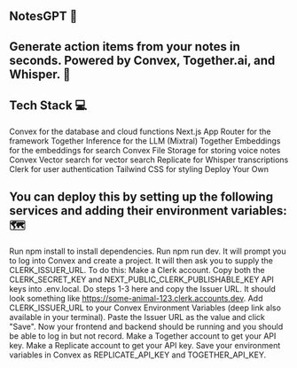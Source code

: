 ## NotesGPT 📝

## Generate action items from your notes in seconds. Powered by Convex, Together.ai, and Whisper. 🚀

## Tech Stack 💻

Convex for the database and cloud functions
Next.js App Router for the framework
Together Inference for the LLM (Mixtral)
Together Embeddings for the embeddings for search
Convex File Storage for storing voice notes
Convex Vector search for vector search
Replicate for Whisper transcriptions
Clerk for user authentication
Tailwind CSS for styling
Deploy Your Own

## You can deploy this by setting up the following services and adding their environment variables: 🗺️

Run npm install to install dependencies.
Run npm run dev. It will prompt you to log into Convex and create a project.
It will then ask you to supply the CLERK_ISSUER_URL. To do this:
Make a Clerk account.
Copy both the CLERK_SECRET_KEY and NEXT_PUBLIC_CLERK_PUBLISHABLE_KEY API keys into .env.local.
Do steps 1-3 here and copy the Issuer URL. It should look something like https://some-animal-123.clerk.accounts.dev.
Add CLERK_ISSUER_URL to your Convex Environment Variables (deep link also available in your terminal). Paste the Issuer URL as the value and click "Save".
Now your frontend and backend should be running and you should be able to log in but not record.
Make a Together account to get your API key.
Make a Replicate account to get your API key.
Save your environment variables in Convex as REPLICATE_API_KEY and TOGETHER_API_KEY.
